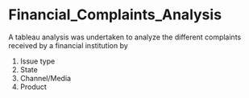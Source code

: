 # Financial_Complaints_Analysis

A tableau analysis was undertaken to analyze the different complaints received by a financial institution by
  1. Issue type
  2. State
  3. Channel/Media
  4. Product
  
  
